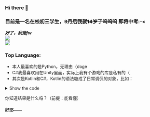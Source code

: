 ### Hi there 👋

### 目前是一名在校初三学生，~~3月后我就14岁了呜呜呜~~ 即将中考:-<

***好了，我是fw***  
![](https://github-readme-stats.vercel.app/api?username=awesomehhhhh&show_icons=true&icon_color=CE1D2D&text_color=718096&bg_color=ffffff)  
![](https://visitor-badge.glitch.me/badge?page_id=awesomehhhhh)  

### Top Language:

- 本人最喜欢的是Python，无理由（doge
- C#我最喜欢用在Unity里面，实际上我有个游戏的库是私有的（
- 其次是Kotlin和C#，Kotlin的语法糖成了日常调侃的对象，比如：
<details>
<summary>Show the code</summary>

```kotlin
var i: Int? = 44
var result: Type? = null
enum class Type{A,B,C,OTHER}
fun KOTLIN(): Type? {
     fun Type.toInt():Int? = when(this){Type.A->1;Type.B->2;Type.C->3;else->null}
     fun Int.toType():Type = if (i?.toString()?.startsWith("4")!!) Type.A else Type.OTHER
     fun resultToType(i:Int?, ex:Boolean, func: (Int?) -> Type?) { if(ex)result=func(i) }
     return try{
        val t=Type.A.toInt()
        do i = i?.plus(2)while(i!! >=50)
        for(fori in 1..10 step 5) i = i?.plus(fori)
        for(forj in 10 downTo 1 step 5) i = i?.minus((forj*0.5).toInt())
        if(i!! >=100)TODO("?")
        resultToType(i,i.toString().drop(i?.toString()?.length!!-1).startsWith('1')) {
            return@resultToType if(i?:Int.MAX_VALUE == Int.MAX_VALUE ) null else i?.toType()
        }
        t?.plus(i!!)?.toType()
    }
    catch (e:NotImplementedError) {null}
}
fun main(){print("RESULT: ${KOTLIN()} is result")}
```

</details>

你知道结果是什么吗？（前提：能看懂）
#### 好耶——

